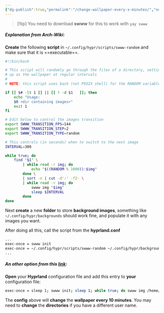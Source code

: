 ```yaml
---
{"dg-publish":true,"permalink":"/change-wallpaper-every-x-minutes/","noteIcon":""}
---
```


> [!tip] You need to download **swww** for this to work with `yay swww`
##### Explanation from Arch-Wiki:
**Create** the following **script** in `~/.config/hypr/scripts/swww-random` and make sure that it is ==executable==.

```bash
#!/bin/bash

# This script will randomly go through the files of a directory, setting it
# up as the wallpaper at regular intervals
#
# NOTE: this script uses bash (not POSIX shell) for the RANDOM variable

if [[ $# -lt 1 ]] || [[ ! -d $1   ]]; then
	echo "Usage:
	$0 <dir containing images>"
	exit 1
fi

# Edit below to control the images transition
export SWWW_TRANSITION_FPS=144
export SWWW_TRANSITION_STEP=2
export SWWW_TRANSITION_TYPE=random

# This controls (in seconds) when to switch to the next image
INTERVAL=300

while true; do
	find "$1" \
		| while read -r img; do
			echo "$((RANDOM % 1000)):$img"
		done \
		| sort -n | cut -d':' -f2- \
		| while read -r img; do
			swww img "$img"
			sleep $INTERVAL
		done
done
```
Next **create** a new **folder** to store **background images**, something like `~/.config/hypr/backgrounds` should work fine, and populate it with any images you want.

After doing all this, call the script from the **hyprland.conf**
```bash
...
exec-once = swww init
exec-once = ~/.config/hypr/scripts/swww-random ~/.config/hypr/backgrounds
...
```
##### An other option from this [link](https://forum.garudalinux.org/t/change-wallpaper-on-sway/30377/2):
**Open** your **Hyprland** configuration file and add this entry to **your** configuration file:
```bash
exec-once = sleep 1; swww init; sleep 1; while true; do swww img /home/garo/Pictures/catppuccin-wallpapers/$(ls /home/garo/Pictures/catppuccin-wallpapers | shuf -n 1) --transition-fps 30 --transition-type=wipe --transition-bezier=0,0.84,1,1; sleep 600; done
```
The **config** above will **change** the **wallpaper every 10 minutes**. You may need to **change** the **directories** if you have a different user name.